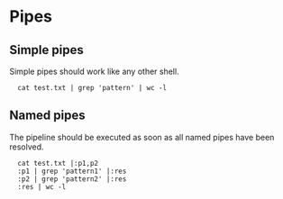 
# Pipes

## Simple pipes

Simple pipes should work like any other shell.

```
  cat test.txt | grep 'pattern' | wc -l
```

## Named pipes

The pipeline should be executed as soon as all named pipes have been resolved.

```
  cat test.txt |:p1,p2
  :p1 | grep 'pattern1' |:res
  :p2 | grep 'pattern2' |:res
  :res | wc -l
```


